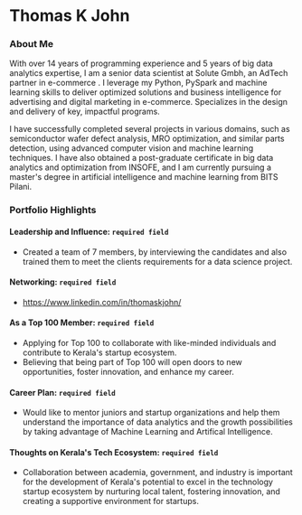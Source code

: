 # Thomas K John

### About Me

With over 14 years of programming experience and 5 years of big data analytics expertise, I am a senior data scientist at Solute Gmbh, an AdTech partner in e-commerce . I leverage my Python, PySpark and machine learning skills to deliver optimized solutions and business intelligence for advertising and digital marketing in e-commerce. Specializes in the design and delivery of key, impactful programs.

I have successfully completed several projects in various domains, such as semiconductor wafer defect analysis, MRO optimization, and similar parts detection, using advanced computer vision and machine learning techniques. I have also obtained a post-graduate certificate in big data analytics and optimization from INSOFE, and I am currently pursuing a master's degree in artificial intelligence and machine learning from BITS Pilani.

### Portfolio Highlights



#### Leadership and Influence: `required field`

- Created a team of 7 members, by interviewing the candidates and also trained them to meet the clients requirements for a data science project.  

#### Networking: `required field`

- https://www.linkedin.com/in/thomaskjohn/

#### As a Top 100 Member: `required field`

 - Applying for Top 100 to collaborate with like-minded individuals and contribute to Kerala's startup ecosystem.
 - Believing that being part of Top 100 will open doors to new opportunities, foster innovation, and enhance my career.

#### Career Plan: `required field`

- Would like to mentor juniors and startup organizations and help them understand the importance of data analytics and the growth possibilities by taking advantage of Machine Learning and Artifical Intelligence.

#### Thoughts on Kerala's Tech Ecosystem: `required field`

- Collaboration between academia, government, and industry is important for the development of Kerala's potential to excel in the technology startup ecosystem by nurturing local talent, fostering innovation, and creating a supportive environment for startups.



